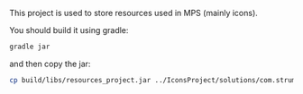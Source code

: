 This project is used to store resources used in MPS (mainly icons).

You should build it using gradle:
 
```bash
gradle jar
``` 

and then copy the jar:

```bash
cp build/libs/resources_project.jar ../IconsProject/solutions/com.strumenta.examples.external/libs/
```